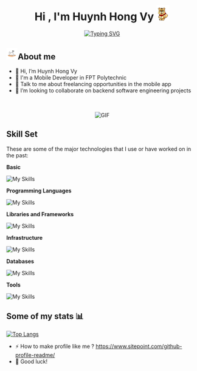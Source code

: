 <h1 align="center"><b>Hi , I'm Huynh Hong Vy </b><img src="./assets/hi.gif" width="35"></h1>

<p align="center">
<a href="https://git.io/typing-svg"><img src="https://readme-typing-svg.demolab.com?font=Montserrat&weight=600&size=24&pause=1000&color=F7DB1A&center=true&vCenter=true&width=1080&height=24&lines=Life+is+a+journey+of+self-discovery+and+endless+possibilities.+;Every+person+has+a+unique+story+waiting+to+be+told.;The+beauty+of+life+lies+in+embracing+both+joys+and+challenges" alt="Typing SVG" /></a>
</p>

## <picture><img src = "./assets/about_me.gif" width =30px>**About me**</picture>

- 👋 Hi, I’m Huynh Hong Vy
- 💼 I'm a Mobile Developer in FPT Polytechnic
- 💬 Talk to me about freelancing opportunities in the mobile app
- 👯 I’m looking to collaborate on backend software engineering projects

##

<br>

<div align="center">
<img hight="200" width="200" alt="GIF" align="center" src="https://i.pinimg.com/originals/b8/a1/38/b8a138a955b1756c7d866701416818bc.gif">
</div>

## Skill Set

These are some of the major technologies that I use or have worked on in the past:

**Basic**

<img src="https://skillicons.dev/icons?i=html,css&perline=8&theme=light" alt="My Skills" />

**Programming Languages**

<img src="https://skillicons.dev/icons?i=java,js,typescript,dart&perline=8&theme=light" alt="My Skills" />

**Libraries and Frameworks**

<img src="https://skillicons.dev/icons?i=redux,tailwind,react,flutter,express,nestjs&perline=8&theme=light" alt="My Skills" />

**Infrastructure**

<img src="https://skillicons.dev/icons?i=firebase,docker,nodejs&perline=8&theme=light" alt="My Skills" />

**Databases**

<img src="https://skillicons.dev/icons?i=mysql,postgres,mongodb&perline=8&theme=light" alt="My Skills" />

**Tools**

<img src="https://skillicons.dev/icons?i=vscode,postman,linux,androidstudio,git,github&perline=8&theme=light" alt="My Skills" />

## Some of my stats :bar_chart:

[![Top Langs](https://github-readme-stats.vercel.app/api/top-langs/?username=vixyninja&layout=compact&theme=vision-friendly-dark&langs_count=8)](https://github.com/anuraghazra/github-readme-stats)

- :zap: How to make profile like me ? https://www.sitepoint.com/github-profile-readme/
- :seedling: Good luck!
